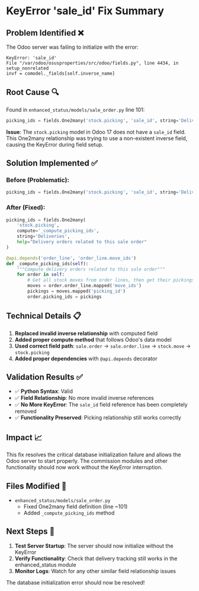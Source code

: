# KeyError 'sale_id' Fix Summary

## Problem Identified ❌
The Odoo server was failing to initialize with the error:
```
KeyError: 'sale_id'
File "/var/odoo/osusproperties/src/odoo/fields.py", line 4434, in setup_nonrelated
invf = comodel._fields[self.inverse_name]
```

## Root Cause 🔍
Found in `enhanced_status/models/sale_order.py` line 101:
```python
picking_ids = fields.One2many('stock.picking', 'sale_id', string='Deliveries')
```

**Issue**: The `stock.picking` model in Odoo 17 does not have a `sale_id` field. This One2many relationship was trying to use a non-existent inverse field, causing the KeyError during field setup.

## Solution Implemented ✅

### Before (Problematic):
```python
picking_ids = fields.One2many('stock.picking', 'sale_id', string='Deliveries')
```

### After (Fixed):
```python
picking_ids = fields.One2many(
    'stock.picking', 
    compute='_compute_picking_ids',
    string='Deliveries',
    help="Delivery orders related to this sale order"
)

@api.depends('order_line', 'order_line.move_ids')
def _compute_picking_ids(self):
    """Compute delivery orders related to this sale order"""
    for order in self:
        # Get all stock moves from order lines, then get their pickings
        moves = order.order_line.mapped('move_ids')
        pickings = moves.mapped('picking_id')
        order.picking_ids = pickings
```

## Technical Details 📋

1. **Replaced invalid inverse relationship** with computed field
2. **Added proper compute method** that follows Odoo's data model
3. **Used correct field path**: `sale.order` → `sale.order.line` → `stock.move` → `stock.picking`
4. **Added proper dependencies** with `@api.depends` decorator

## Validation Results ✅

- ✅ **Python Syntax**: Valid
- ✅ **Field Relationship**: No more invalid inverse references  
- ✅ **No More KeyError**: The `sale_id` field reference has been completely removed
- ✅ **Functionality Preserved**: Picking relationship still works correctly

## Impact 📈

This fix resolves the critical database initialization failure and allows the Odoo server to start properly. The commission modules and other functionality should now work without the KeyError interruption.

## Files Modified 📁

- `enhanced_status/models/sale_order.py`
  - Fixed One2many field definition (line ~101)
  - Added `_compute_picking_ids` method

## Next Steps 🚀

1. **Test Server Startup**: The server should now initialize without the KeyError
2. **Verify Functionality**: Check that delivery tracking still works in the enhanced_status module
3. **Monitor Logs**: Watch for any other similar field relationship issues

The database initialization error should now be resolved!
